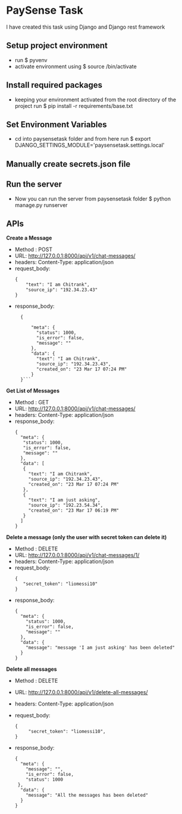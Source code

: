 PaySense Task
=======================

I have created this task using Django and Django rest framework

Setup project environment
--------------------------
- run $ pyvenv <your-env-name>
- activate environment using $ source <your-env-name>/bin/activate


Install required packages
------------------------
- keeping your environment activated from the root directory of the project run $ pip install -r requirements/base.txt

Set Environment Variables
------------------------
- cd into paysensetask folder and from here run $ export DJANGO_SETTINGS_MODULE='paysensetask.settings.local'

Manually create secrets.json file
---------------------------------


Run the server
---------------
- Now you can run the server from paysensetask folder $ python manage.py runserver


APIs
---------------

**Create a Message**

 - Method : POST
 - URL: http://127.0.0.1:8000/api/v1/chat-messages/
 - headers: Content-Type: application/json
 - request_body:
     ```
     {
         "text": "I am Chitrank",
         "source_ip": "192.34.23.43"
     }
     ```
 - response_body:
   ```
     {

         "meta": {
           "status": 1000,
           "is_error": false,
           "message": ""
         },
         "data": {
           "text": "I am Chitrank",
           "source_ip": "192.34.23.43",
           "created_on": "23 Mar 17 07:24 PM"
         }
     }```

**Get List of Messages**

 - Method : GET
 - URL: http://127.0.0.1:8000/api/v1/chat-messages/
 - headers: Content-Type: application/json
 - response_body:
   ```
   {
     "meta": {
      "status": 1000,
      "is_error": false,
      "message": ""
     },
     "data": [
      {
        "text": "I am Chitrank",
        "source_ip": "192.34.23.43",
        "created_on": "23 Mar 17 07:24 PM"
      },
      {
        "text": "I am just asking",
        "source_ip": "192.23.54.34",
        "created_on": "23 Mar 17 06:19 PM"
      }
     ]
   }
   ```


**Delete a message (only the user with secret token can delete it)**

 - Method : DELETE
 - URL: http://127.0.0.1:8000/api/v1/chat-messages/1/
 - headers: Content-Type: application/json
 - request_body:
   ```
   {
      "secret_token": "liomessi10"
   }
   ```
 - response_body:
   ```
   {
     "meta": {
       "status": 1000,
       "is_error": false,
       "message": ""
     },
     "data": {
       "message": "message 'I am just asking' has been deleted"
     }
   }
   ```

**Delete all messages**

 - Method : DELETE
 - URL: http://127.0.0.1:8000/api/v1/delete-all-messages/
 - headers: Content-Type: application/json
 - request_body:
   ```
   {
        "secret_token": "liomessi10",
   }
   ```

 - response_body:
   ```
   {
     "meta": {
       "message": "",
       "is_error": false,
       "status": 1000
    },
     "data": {
       "message": "All the messages has been deleted"
     }
   }
   ```
